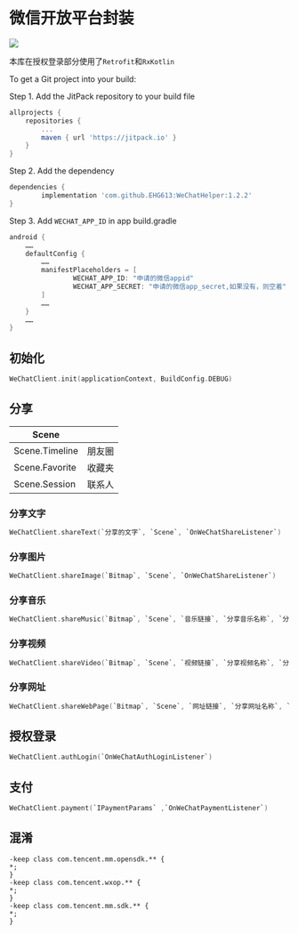 # 微信开放平台封装

[![](https://jitpack.io/v/EHG613/WeChatHelper.svg)](https://jitpack.io/#EHG613/WeChatHelper)

本库在授权登录部分使用了`Retrofit`和`RxKotlin`

To get a Git project into your build:

Step 1. Add the JitPack repository to your build file

``` gradle
allprojects {
    repositories {
        ...
        maven { url 'https://jitpack.io' }
    }
}
```

Step 2. Add the dependency

``` gradle
dependencies {
        implementation 'com.github.EHG613:WeChatHelper:1.2.2'
}
```

Step 3. Add `WECHAT_APP_ID` in app build.gradle

``` gradle
android {
    ……
    defaultConfig {
        ……
        manifestPlaceholders = [
                WECHAT_APP_ID: "申请的微信appid"
                WECHAT_APP_SECRET: "申请的微信app_secret,如果没有，则空着"
        ]
        ……
    }
    ……
}
```

## 初始化

``` kotlin
WeChatClient.init(applicationContext, BuildConfig.DEBUG)
```

## 分享

| Scene | |
| --- | --- |
| Scene.Timeline | 朋友圈 |
| Scene.Favorite | 收藏夹 |
| Scene.Session | 联系人 |

### 分享文字

``` kotlin
WeChatClient.shareText(`分享的文字`, `Scene`, `OnWeChatShareListener`)
```

### 分享图片

``` kotlin
WeChatClient.shareImage(`Bitmap`, `Scene`, `OnWeChatShareListener`)
```

### 分享音乐

``` kotlin
WeChatClient.shareMusic(`Bitmap`, `Scene`, `音乐链接`, `分享音乐名称`, `分享音乐描述`, `OnWeChatShareListener`)
```

### 分享视频

``` kotlin
WeChatClient.shareVideo(`Bitmap`, `Scene`, `视频链接`, `分享视频名称`, `分享视频描述`, `OnWeChatShareListener`)
```

### 分享网址

``` kotlin
WeChatClient.shareWebPage(`Bitmap`, `Scene`, `网址链接`, `分享网址名称`, `分享网址描述`, `OnWeChatShareListener`)
```


## 授权登录

``` kotlin
WeChatClient.authLogin(`OnWeChatAuthLoginListener`)
```


## 支付

``` kotlin
WeChatClient.payment(`IPaymentParams` ,`OnWeChatPaymentListener`)
```

## 混淆

```
-keep class com.tencent.mm.opensdk.** {
*;
}
-keep class com.tencent.wxop.** {
*;
}
-keep class com.tencent.mm.sdk.** {
*;
}
```
